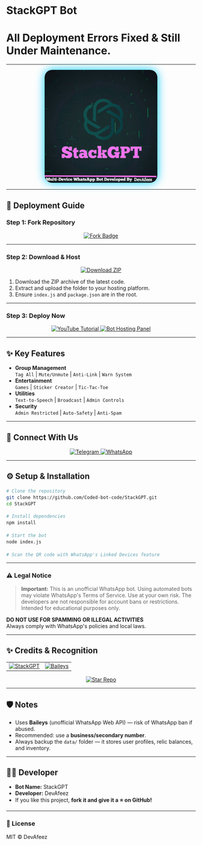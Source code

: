 # StackGPT Bot 
# All Deployment Errors Fixed & Still Under Maintenance.
<div align="center">
  <a href="https://git.io/typing-svg"> 
    <a src="https://readme-typing-svg.demolab.com?font=Fira+Code&pause=1000&color=00F74D&width=435&lines=🤖+Welcome+to+StackGPT+Bot;⚡+AI+Powered+WhatsApp+Assistant;🎮+Tech+Cards+%26+Relics+Game+System;📥+Media+Downloaders+%7C+Group+Tools;🌍+Multi-Session+Pairing+Support" alt="Typing SVG" />
  </a> 
</div>

---

<div align="center">
  <img src="https://raw.githubusercontent.com/Coded-bot-code/StackGPT/refs/heads/main/assets/bot_image.jpg" alt="𝐒𝐭𝐚𝐜𝐤𝐆𝐏𝐓" height="300" style="border-radius:20px;box-shadow:0 0 25px #00ccff">
</div>

---

## 🚀 Deployment Guide

### Step 1: Fork Repository

<p align="center">
  <a href="https://github.com/Coded-bot-code/StackGPT/fork">
    <img src="https://img.shields.io/badge/-FORK%20REPO-00ccff?style=for-the-badge&logo=github&logoColor=white&labelColor=black" height="40" alt="Fork Badge"/>
  </a>
</p>

---

### Step 2: Download & Host

<p align="center">
  <a href="https://github.com/Coded-bot-code/StackGPT/archive/refs/heads/main.zip">
    <img src="https://img.shields.io/badge/-DOWNLOAD%20ZIP-00ccff?style=for-the-badge&logo=github&logoColor=white&labelColor=black" height="40" alt="Download ZIP"/>
  </a>
</p>

1. Download the ZIP archive of the latest code.  
2. Extract and upload the folder to your hosting platform.  
3. Ensure `index.js` and `package.json` are in the root.  

---

### Step 3: Deploy Now

<p align="center">
  <a href="https://www.youtube.com/@DevAfeez">
    <img src="https://img.shields.io/badge/-DEPLOY%20TUTORIAL-FF0000?style=for-the-badge&logo=youtube&logoColor=white&labelColor=black" height="40" alt="YouTube Tutorial"/>
  </a>
  <a href="https://bot-hosting.net/?aff=1271743046865915927">
    <img src="https://img.shields.io/badge/-BOTHOSTING%20PANEL-D6B7D6?style=for-the-badge&logo=serverless&logoColor=black&labelColor=white" height="40" alt="Bot Hosting Panel"/>
  </a>
</p>

---

## ✨ Key Features

- **Group Management**  
  `Tag All` | `Mute/Unmute` | `Anti-Link` | `Warn System`
- **Entertainment**  
  `Games` | `Sticker Creator` | `Tic-Tac-Toe`
- **Utilities**  
  `Text-to-Speech` | `Broadcast` | `Admin Controls`
- **Security**  
  `Admin Restricted` | `Auto-Safety` | `Anti-Spam`

---

## 🔗 Connect With Us

<p align="center">
  <a href="https://t.me/AI_StackGPT">
    <img src="https://img.shields.io/badge/-TELEGRAM%20CHANNEL-0088cc?style=for-the-badge&logo=telegram&logoColor=white" height="35" alt="Telegram"/>
  </a>
  <a href="https://whatsapp.com/channel/0029VbBLMmp6RGJHBTXq0P2F">
    <img src="https://img.shields.io/badge/-WHATSAPP%20CHANNEL-25D366?style=for-the-badge&logo=whatsapp&logoColor=white" height="35" alt="WhatsApp"/>
  </a>
</p>

---

## ⚙️ Setup & Installation

```bash
# Clone the repository
git clone https://github.com/Coded-bot-code/StackGPT.git
cd StackGPT

# Install dependencies
npm install

# Start the bot
node index.js

# Scan the QR code with WhatsApp's Linked Devices feature
```

---

### ⚠️ Legal Notice

> **Important:** This is an unofficial WhatsApp bot. Using automated bots may violate WhatsApp's Terms of Service. Use at your own risk. The developers are not responsible for account bans or restrictions. Intended for educational purposes only.

**DO NOT USE FOR SPAMMING OR ILLEGAL ACTIVITIES**  
Always comply with WhatsApp's policies and local laws.

---

## ✨ Credits & Recognition

<table>
  <tr>
    <td align="center">
      <a href="https://github.com/Coded-bot-code">
        <img src="https://img.shields.io/badge/StackGPT-00ffff?style=for-the-badge&logo=github&logoColor=black" alt="StackGPT">
      </a>
    </td>
    <td align="center">
      <a href="https://github.com/adiwajshing/Baileys">
        <img src="https://img.shields.io/badge/BAILEYS-aa00ff?style=for-the-badge&logo=npm&logoColor=white" alt="Baileys">
      </a>
    </td>
  </tr>
</table>

<p align="center"> 
  <a href="https://github.com/Coded-bot-code/StackGPT/star">
    <img src="https://img.shields.io/badge/⭐_STAR_THIS_REPO_⭐-yellow?style=for-the-badge&logo=github" alt="Star Repo">
  </a>
</p>

---

## 🛡️ Notes  

- Uses **Baileys** (unofficial WhatsApp Web API) — risk of WhatsApp ban if abused.  
- Recommended: use a **business/secondary number**.  
- Always backup the `data/` folder — it stores user profiles, relic balances, and inventory.  

---

## 👨‍💻 Developer  

- **Bot Name:** StackGPT  
- **Developer:** DevAfeez  
- If you like this project, **fork it and give it a ⭐ on GitHub!**  

---

### 📜 License

MIT © DevAfeez 
